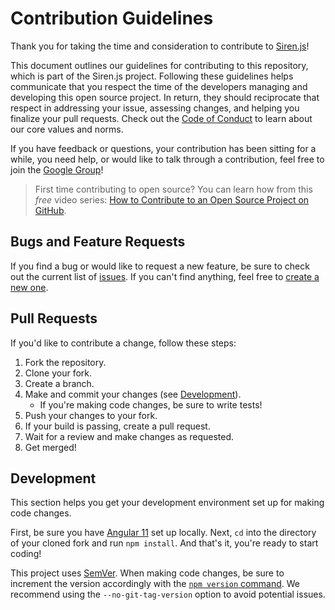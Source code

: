 # Contribution Guidelines

Thank you for taking the time and consideration to contribute to [Siren.js]!

[siren.js]: https://github.com/siren-js

This document outlines our guidelines for contributing to this repository, which
is part of the Siren.js project. Following these guidelines helps communicate
that you respect the time of the developers managing and developing this open
source project. In return, they should reciprocate that respect in addressing
your issue, assessing changes, and helping you finalize your pull requests.
Check out the [Code of Conduct](CODE_OF_CONDUCT.md) to learn about our core
values and norms.

If you have feedback or questions, your contribution has been sitting for a
while, you need help, or would like to talk through a contribution, feel free to
join the [Google Group][gg]!

[gg]: https://groups.google.com/g/sirenjs

> First time contributing to open source? You can learn how from this _free_
> video series: [How to Contribute to an Open Source Project on GitHub][course].

[course]: https://kcd.im/pull-request

## Bugs and Feature Requests

If you find a bug or would like to request a new feature, be sure to check out
the current list of [issues]. If you can't find anything, feel free to
[create a new one][create-issue].

[issues]: https://github.com/siren-js/ng/issues
[create-issue]: https://github.com/siren-js/ng/issues/new

## Pull Requests

If you'd like to contribute a change, follow these steps:

1. Fork the repository.
1. Clone your fork.
1. Create a branch.
1. Make and commit your changes (see [Development](#development)).
   - If you're making code changes, be sure to write tests!
1. Push your changes to your fork.
1. If your build is passing, create a pull request.
1. Wait for a review and make changes as requested.
1. Get merged!

## Development

This section helps you get your development environment set up for making code
changes.

First, be sure you have [Angular 11][ng11] set up locally. Next, `cd` into the
directory of your cloned fork and run `npm install`. And that's it, you're ready
to start coding!

[ng11]: https://v11.angular.io/guide/setup-local

This project uses [SemVer](https://semver.org/). When making code changes, be
sure to increment the version accordingly with the
[`npm version` command][npm-version]. We recommend using the
`--no-git-tag-version` option to avoid potential issues.

[npm-version]: https://docs.npmjs.com/cli/v7/commands/npm-version

